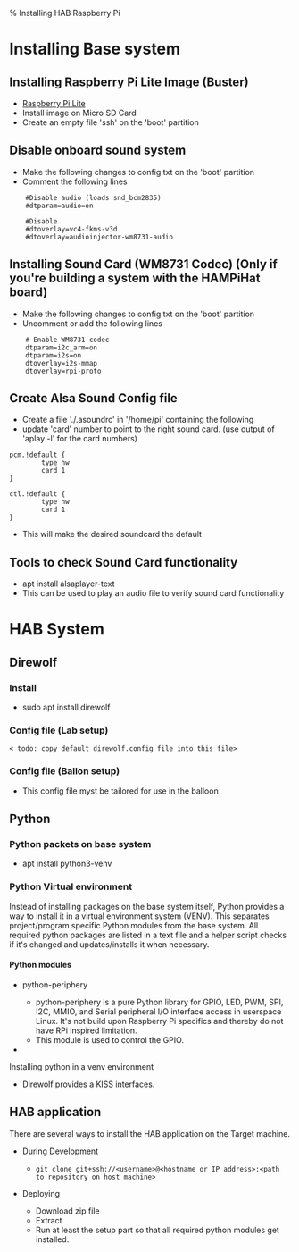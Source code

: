 % Installing HAB Raspberry Pi

# Installing Base system
## Installing Raspberry Pi Lite Image (Buster)
  - [Raspberry Pi Lite](https://downloads.raspberrypi.org/raspios_lite_armhf/images/raspios_lite_armhf-2022-01-28/2022-01-28-raspios-bullseye-armhf-lite.zip)
  - Install image on Micro SD Card
  - Create an empty file 'ssh' on the 'boot' partition

## Disable onboard sound system
  - Make the following changes to config.txt on the 'boot' partition
  - Comment the following lines
```
    #Disable audio (loads snd_bcm2835)
    #dtparam=audio=on

    #Disable 
    #dtoverlay=vc4-fkms-v3d
    #dtoverlay=audioinjector-wm8731-audio
```

## Installing Sound Card (WM8731 Codec) (Only if you're building a system with the HAMPiHat board)
  - Make the following changes to config.txt on the 'boot' partition
  - Uncomment or add the following lines
```
    # Enable WM8731 codec
    dtparam=i2c_arm=on
    dtparam=i2s=on
    dtoverlay=i2s-mmap
    dtoverlay=rpi-proto
```

## Create Alsa Sound Config file
  - Create a file './.asoundrc' in '/home/pi' containing the following
  - update 'card' number to point to the right sound card. (use output of 'aplay -l' for the card numbers)
```
pcm.!default {
        type hw
        card 1
}

ctl.!default {
        type hw           
        card 1
}
```
  - This will make the desired soundcard the default

## Tools to check Sound Card functionality
  - apt install alsaplayer-text
  - This can be used to play an audio file to verify sound card functionality


# HAB System
## Direwolf
### Install
 - sudo apt install direwolf

### Config file (Lab setup)
```
< todo: copy default direwolf.config file into this file>
```

### Config file (Ballon setup)
- This config file myst be tailored for use in the balloon


## Python
### Python packets on base system
 - apt install python3-venv

### Python Virtual environment
Instead of installing packages on the base system itself, Python provides a way to install it in
a virtual environment system (VENV). This separates project/program specific Python modules from the base
system. All required python packages are listed in a text file and a helper script checks if it's changed
and updates/installs it when necessary.

#### Python modules
- python-periphery
  - python-periphery is a pure Python library for GPIO, LED, PWM, SPI, I2C, MMIO, and Serial peripheral I/O interface access in userspace Linux. It's not build upon Raspberry Pi specifics and thereby do not have RPi inspired limitation.
  - This module is used to control the GPIO.

- 

Installing python in a venv environment
 - Direwolf provides a KISS interfaces. 


## HAB application
There are several ways to install the HAB application on the Target machine.

- During Development
  - `git clone git+ssh://<username>@<hostname or IP address>:<path to repository on host machine>`

- Deploying
  - Download zip file
  - Extract
  - Run at least the setup part so that all required python modules get installed.